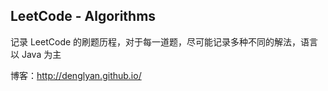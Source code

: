 ## LeetCode - Algorithms

记录 LeetCode 的刷题历程，对于每一道题，尽可能记录多种不同的解法，语言以 Java 为主

博客：http://denglyan.github.io/